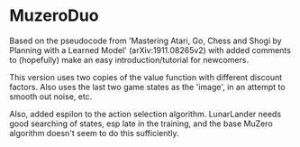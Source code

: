 # MuzeroDuo

Based on the pseudocode from 'Mastering Atari, Go, Chess and Shogi by Planning with a Learned Model' (arXiv:1911.08265v2) with added comments to (hopefully) make an easy introduction/tutorial for newcomers.

This version uses two copies of the value function with different discount factors. Also uses the last two game states as the 'image', in an attempt to smooth out noise, etc.

Also, added espilon to the action selection algorithm. LunarLander needs good searching of states, esp late in the training, and the base MuZero algorithm doesn't seem to do this sufficiently.